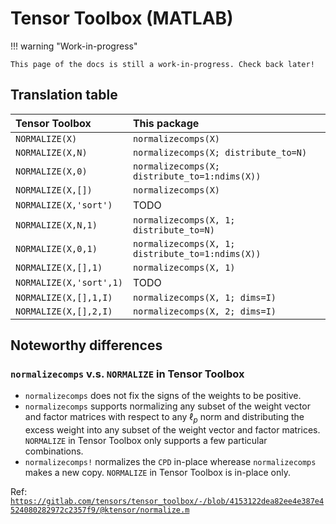 # Tensor Toolbox (MATLAB)

!!! warning "Work-in-progress"

    This page of the docs is still a work-in-progress. Check back later!

## Translation table

| Tensor Toolbox | This package |
|:-------------- |:------------ |
| `NORMALIZE(X)` | `normalizecomps(X)` |
| `NORMALIZE(X,N)` | `normalizecomps(X; distribute_to=N)` |
| `NORMALIZE(X,0)` | `normalizecomps(X; distribute_to=1:ndims(X))` |
| `NORMALIZE(X,[])` | `normalizecomps(X)` |
| `NORMALIZE(X,'sort')` | TODO |
| `NORMALIZE(X,N,1)` | `normalizecomps(X, 1; distribute_to=N)` |
| `NORMALIZE(X,0,1)` | `normalizecomps(X, 1; distribute_to=1:ndims(X))` |
| `NORMALIZE(X,[],1)` | `normalizecomps(X, 1)` |
| `NORMALIZE(X,'sort',1)` | TODO |
| `NORMALIZE(X,[],1,I)` | `normalizecomps(X, 1; dims=I)` |
| `NORMALIZE(X,[],2,I)` | `normalizecomps(X, 2; dims=I)` |

## Noteworthy differences

### `normalizecomps` v.s. `NORMALIZE` in Tensor Toolbox

- `normalizecomps` does not fix the signs of the weights to be positive.
- `normalizecomps` supports normalizing any subset of the weight vector and factor matrices
  with respect to any $\ell_p$ norm
  and distributing the excess weight into any subset of the weight vector and factor matrices.
  `NORMALIZE` in Tensor Toolbox only supports a few particular combinations.
- `normalizecomps!` normalizes the `CPD` in-place wherease `normalizecomps` makes a new copy.
  `NORMALIZE` in Tensor Toolbox is in-place only.

Ref: [`https://gitlab.com/tensors/tensor_toolbox/-/blob/4153122dea82ee4e387e4524080282972c2357f9/@ktensor/normalize.m`](https://gitlab.com/tensors/tensor_toolbox/-/blob/4153122dea82ee4e387e4524080282972c2357f9/@ktensor/normalize.m)
